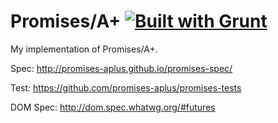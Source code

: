 Promises/A+ [![Built with Grunt](https://cdn.gruntjs.com/builtwith.png)](http://gruntjs.com/)
===========

My implementation of Promises/A+.

Spec: http://promises-aplus.github.io/promises-spec/

Test: https://github.com/promises-aplus/promises-tests

DOM Spec: http://dom.spec.whatwg.org/#futures
